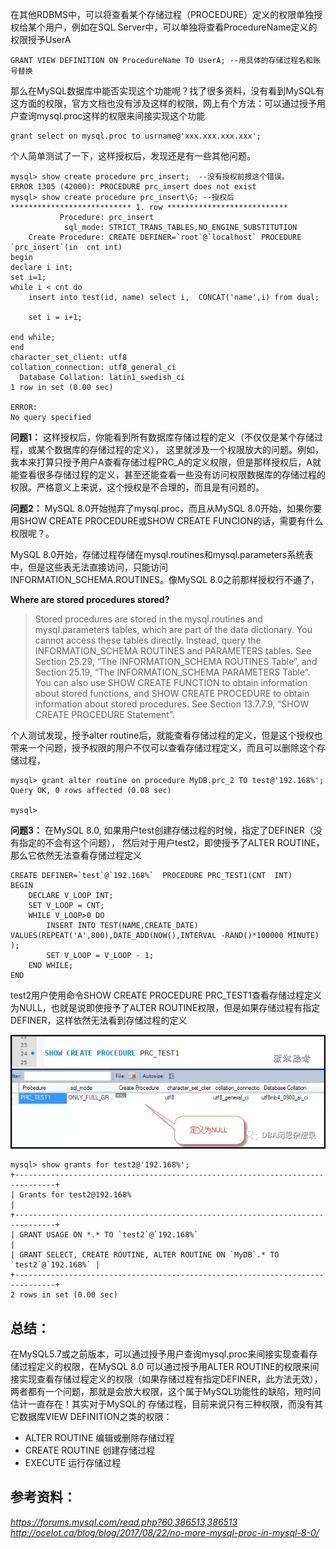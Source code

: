 在其他RDBMS中，可以将查看某个存储过程（PROCEDURE）定义的权限单独授权给某个用户，例如在SQL Server中，可以单独将查看ProcedureName定义的权限授予UserA

```
GRANT VIEW DEFINITION ON ProcedureName TO UserA; --用具体的存储过程名和账号替换
```

那么在MySQL数据库中能否实现这个功能呢？找了很多资料，没有看到MySQL有这方面的权限，官方文档也没有涉及这样的权限，网上有个方法：可以通过授予用户查询mysql.proc这样的权限来间接实现这个功能

```
grant select on mysql.proc to usrname@'xxx.xxx.xxx.xxx';
```

个人简单测试了一下，这样授权后，发现还是有一些其他问题。

```
mysql> show create procedure prc_insert;  --没有授权前报这个错误。
ERROR 1305 (42000): PROCEDURE prc_insert does not exist
mysql> show create procedure prc_insert\G; --授权后
*************************** 1. row ***************************
           Procedure: prc_insert
            sql_mode: STRICT_TRANS_TABLES,NO_ENGINE_SUBSTITUTION
    Create Procedure: CREATE DEFINER=`root`@`localhost` PROCEDURE `prc_insert`(in  cnt int)
begin
declare i int;
set i=1;
while i < cnt do
    insert into test(id, name) select i,  CONCAT('name',i) from dual;
    
    set i = i+1;
 
end while;
end
character_set_client: utf8
collation_connection: utf8_general_ci
  Database Collation: latin1_swedish_ci
1 row in set (0.00 sec)

ERROR:
No query specified
```

**问题1：** 这样授权后，你能看到所有数据库存储过程的定义（不仅仅是某个存储过程，或某个数据库的存储过程的定义），  这里就涉及一个权限放大的问题。例如，我本来打算只授予用户A查看存储过程PRC_A的定义权限，但是那样授权后，A就能查看很多存储过程的定义，甚至还能查看一些没有访问权限数据库的存储过程的权限。严格意义上来说，这个授权是不合理的，而且是有问题的。

**问题2：** MySQL 8.0开始抛弃了mysql.proc，而且从MySQL 8.0开始，如果你要用SHOW CREATE PROCEDURE或SHOW CREATE FUNCION的话，需要有什么权限呢？。

MySQL 8.0开始，存储过程存储在mysql.routines和mysql.parameters系统表中，但是这些表无法直接访问，只能访问INFORMATION_SCHEMA.ROUTINES。像MySQL 8.0之前那样授权行不通了，



**Where are stored procedures stored?**

> Stored procedures are stored in  the mysql.routines and mysql.parameters tables, which are part of the  data dictionary. You cannot access these tables directly. Instead, query the INFORMATION_SCHEMA ROUTINES and PARAMETERS tables.  See Section 25.29, “The INFORMATION_SCHEMA ROUTINES Table”,  and Section 25.19, “The INFORMATION_SCHEMA PARAMETERS Table”. You can  also use SHOW CREATE FUNCTION to obtain information about stored  functions, and SHOW CREATE PROCEDURE to obtain information about stored  procedures. See Section 13.7.7.9, “SHOW CREATE PROCEDURE Statement”.

个人测试发现，授予alter routine后，就能查看存储过程的定义，但是这个授权也带来一个问题，授予权限的用户不仅可以查看存储过程定义，而且可以删除这个存储过程，

```
mysql> grant alter routine on procedure MyDB.prc_2 TO test@'192.168%';
Query OK, 0 rows affected (0.08 sec)

mysql>
```



**问题3：** 在MySQL 8.0, 如果用户test创建存储过程的时候，指定了DEFINER（没有指定的不会有这个问题）， 然后对于用户test2，即使授予了ALTER ROUTINE，那么它依然无法查看存储过程定义

```
CREATE DEFINER=`test`@`192.168%`  PROCEDURE PRC_TEST1(CNT  INT)
BEGIN
    DECLARE V_LOOP INT;
    SET V_LOOP = CNT;
    WHILE V_LOOP>0 DO
        INSERT INTO TEST(NAME,CREATE_DATE)  VALUES(REPEAT('A',800),DATE_ADD(NOW(),INTERVAL -RAND()*100000 MINUTE) );
        SET V_LOOP = V_LOOP - 1;
    END WHILE;
END 
```



test2用户使用命令SHOW CREATE PROCEDURE PRC_TEST1查看存储过程定义为NULL，也就是说即使授予了ALTER ROUTINE权限，但是如果存储过程有指定DEFINER，这样依然无法看到存储过程的定义

![x1](.pics/x1.webp)

```
mysql> show grants for test2@'192.168%';
+-------------------------------------------------------------------------------+
| Grants for test2@192.168%                                                     |
+-------------------------------------------------------------------------------+
| GRANT USAGE ON *.* TO `test2`@`192.168%`                                      |
| GRANT SELECT, CREATE ROUTINE, ALTER ROUTINE ON `MyDB`.* TO `test2`@`192.168%` |
+-------------------------------------------------------------------------------+
2 rows in set (0.00 sec)
```

## 总结：

在MySQL5.7或之前版本，可以通过授予用户查询mysql.proc来间接实现查看存储过程定义的权限，在MySQL 8.0 可以通过授予用ALTER  ROUTINE的权限来间接实现查看存储过程定义的权限（如果存储过程有指定DEFINER，此方法无效），两者都有一个问题，那就是会放大权限，这个属于MySQL功能性的缺陷，短时间估计一直存在！其实对于MySQL的 存储过程，目前来说只有三种权限，而没有其它数据库VIEW DEFINITION之类的权限：

- ALTER ROUTINE 	编辑或删除存储过程
- CREATE ROUTINE 	创建存储过程
- EXECUTE		运行存储过程

## 参考资料：

*https://forums.mysql.com/read.php?60,386513,386513 http://ocelot.ca/blog/blog/2017/08/22/no-more-mysql-proc-in-mysql-8-0/*
